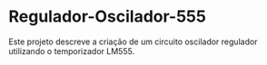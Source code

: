 # Regulador-Oscilador-555
Este projeto descreve a criação de um circuito oscilador regulador utilizando o temporizador LM555.
